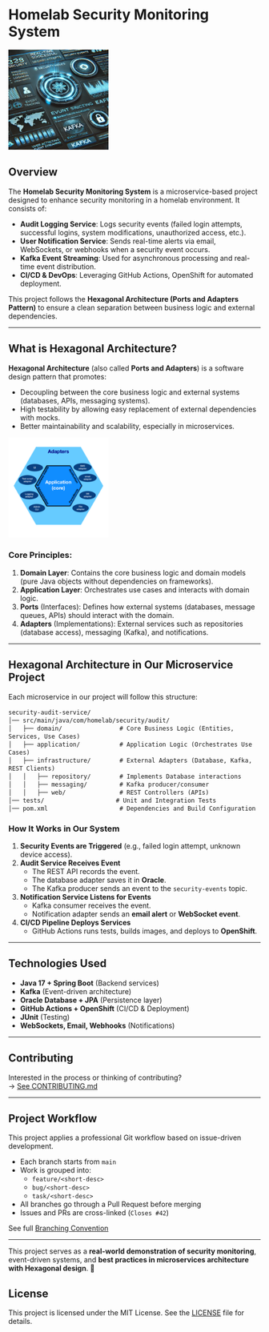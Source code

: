 # Homelab Security Monitoring System

<img src="DOCS/IMAGES/homelab.png" alt="logo" width="200" height="200"/>

## Overview

The **Homelab Security Monitoring System** is a microservice-based project designed to enhance security monitoring in a
homelab environment. It consists of:

- **Audit Logging Service**: Logs security events (failed login attempts, successful logins, system modifications,
  unauthorized access, etc.).
- **User Notification Service**: Sends real-time alerts via email, WebSockets, or webhooks when a security event occurs.
- **Kafka Event Streaming**: Used for asynchronous processing and real-time event distribution.
- **CI/CD & DevOps**: Leveraging GitHub Actions, OpenShift for automated deployment.

This project follows the **Hexagonal Architecture (Ports and Adapters Pattern)** to ensure a clean separation between
business logic and external dependencies.

---

## What is Hexagonal Architecture?

**Hexagonal Architecture** (also called **Ports and Adapters**) is a software design pattern that promotes:

- Decoupling between the core business logic and external systems (databases, APIs, messaging systems).
- High testability by allowing easy replacement of external dependencies with mocks.
- Better maintainability and scalability, especially in microservices.

<img src="DOCS/IMAGES/Hexagonal_Architecture.png" alt="drawing" width="200" height="200"/>

### **Core Principles:**

1. **Domain Layer**: Contains the core business logic and domain models (pure Java objects without dependencies on
   frameworks).
2. **Application Layer**: Orchestrates use cases and interacts with domain logic.
3. **Ports** (Interfaces): Defines how external systems (databases, message queues, APIs) should interact with the
   domain.
4. **Adapters** (Implementations): External services such as repositories (database access), messaging (Kafka), and
   notifications.

---

## **Hexagonal Architecture in Our Microservice Project**

Each microservice in our project will follow this structure:

```
security-audit-service/   
│── src/main/java/com/homelab/security/audit/  
│   ├── domain/                # Core Business Logic (Entities, Services, Use Cases)
│   ├── application/           # Application Logic (Orchestrates Use Cases)
│   ├── infrastructure/        # External Adapters (Database, Kafka, REST Clients)
│   │   ├── repository/        # Implements Database interactions
│   │   ├── messaging/         # Kafka producer/consumer
│   │   ├── web/               # REST Controllers (APIs)
│── tests/                    # Unit and Integration Tests
│── pom.xml                    # Dependencies and Build Configuration
```

### **How It Works in Our System**

1. **Security Events are Triggered** (e.g., failed login attempt, unknown device access).
2. **Audit Service Receives Event**
    - The REST API records the event.
    - The database adapter saves it in **Oracle**.
    - The Kafka producer sends an event to the `security-events` topic.
3. **Notification Service Listens for Events**
    - Kafka consumer receives the event.
    - Notification adapter sends an **email alert** or **WebSocket event**.
4. **CI/CD Pipeline Deploys Services**
    - GitHub Actions runs tests, builds images, and deploys to **OpenShift**.

---

## **Technologies Used**

- **Java 17 + Spring Boot** (Backend services)
- **Kafka** (Event-driven architecture)
- **Oracle Database + JPA** (Persistence layer)
- **GitHub Actions + OpenShift** (CI/CD & Deployment)
- **JUnit** (Testing)
- **WebSockets, Email, Webhooks** (Notifications)

---

## **Contributing**

Interested in the process or thinking of contributing?  
→ [See CONTRIBUTING.md](CONTRIBUTING.md)

---

## **Project Workflow**

This project applies a professional Git workflow based on issue-driven development.

-  Each branch starts from `main`
-  Work is grouped into:
   - `feature/<short-desc>`
   - `bug/<short-desc>`
   - `task/<short-desc>`
-  All branches go through a Pull Request before merging
-  Issues and PRs are cross-linked (`Closes #42`)

See full [Branching Convention](./BRANCHING_CONVENTION.md)

---

This project serves as a **real-world demonstration of security monitoring**, event-driven systems, and **best practices
in microservices architecture with Hexagonal design**. 🚀

## **License**
This project is licensed under the MIT License. See the [LICENSE](LICENSE) file for details.
```


